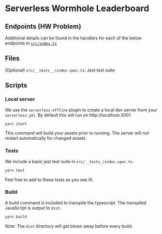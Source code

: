# Serverless Wormhole Leaderboard

## Endpoints (HW Problem)

Additional details can be found in the handlers for each of the below endpoints in [`src/index.ts`](./src/index.ts)

## Files

(Optional) *`src/__tests__/index.spec.ts`*: Jest test suite

## Scripts

### Local server

We use the `serverless-offline` plugin to create a local dev server from your `serverless.yml`. By default this will run on http://localhost:3001.

```sh
yarn start
```

This command will build your assets prior to running. The server will _not_ restart automatically for changed assets.

### Tests

We include a basic jest test suite in `src/__tests_/index.spec.ts`.

```sh
yarn test
```

Feel free to add to these tests as you see fit.

### Build

A build command is included to transpile the typescript. The transpiled JavaScript is output to `dist`.

```sh
yarn build
```

_Note_: The `dist` directory will get blown away before every build.

